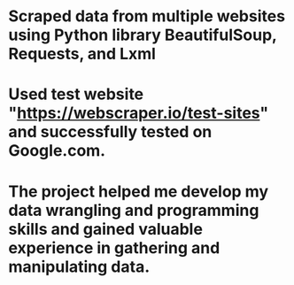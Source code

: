# Scraped data from multiple websites using Python library BeautifulSoup, Requests, and Lxml
# Used test website "https://webscraper.io/test-sites" and successfully tested on Google.com.
# The project helped me develop my data wrangling and programming skills and gained valuable experience in gathering and manipulating data.
